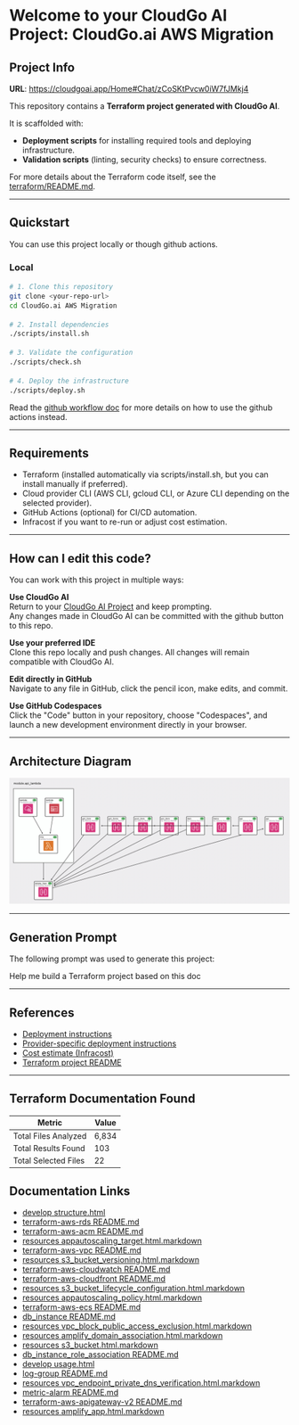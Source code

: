 
# Welcome to your CloudGo AI Project: CloudGo.ai AWS Migration

## Project Info

**URL**: https://cloudgoai.app/Home#Chat/zCoSKtPvcw0iW7fJMkj4

This repository contains a **Terraform project generated with CloudGo AI**.

It is scaffolded with:
- **Deployment scripts** for installing required tools and deploying infrastructure.
- **Validation scripts** (linting, security checks) to ensure correctness.


For more details about the Terraform code itself, see the [terraform/README.md](./terraform/README.md).

---

## Quickstart

You can use this project locally or though github actions.

### Local

```sh
# 1. Clone this repository
git clone <your-repo-url>
cd CloudGo.ai AWS Migration

# 2. Install dependencies
./scripts/install.sh

# 3. Validate the configuration
./scripts/check.sh

# 4. Deploy the infrastructure
./scripts/deploy.sh
```

Read the [github workflow doc](docs/cicd-setup-aws.md) for more details on how to use the github actions instead.

---

## Requirements

- Terraform (installed automatically via scripts/install.sh, but you can install manually if preferred).
- Cloud provider CLI (AWS CLI, gcloud CLI, or Azure CLI depending on the selected provider).
- GitHub Actions (optional) for CI/CD automation.
- Infracost if you want to re-run or adjust cost estimation.

---

## How can I edit this code?

You can work with this project in multiple ways:

**Use CloudGo AI**  
Return to your [CloudGo AI Project](https://cloudgoai.app/Home#Chat/zCoSKtPvcw0iW7fJMkj4) and keep prompting.  
Any changes made in CloudGo AI can be committed with the github button to this repo.

**Use your preferred IDE**  
Clone this repo locally and push changes. All changes will remain compatible with CloudGo AI.  

**Edit directly in GitHub**  
Navigate to any file in GitHub, click the pencil icon, make edits, and commit.

**Use GitHub Codespaces**  
Click the "Code" button in your repository, choose "Codespaces", and launch a new development environment directly in your browser.

---

## Architecture Diagram
![inkdrop](https://github.com/NicholasMicali/CloudGo.ai-AWS-Migration/blob/main/docs/inkdrop-aws.png)

---

## Generation Prompt
The following prompt was used to generate this project:

Help me build a Terraform project based on this doc

---

## References

- [Deployment instructions](./deploy.md)  
- [Provider-specific deployment instructions](./docs/deploy_aws.md)  
- [Cost estimate (Infracost)](./docs/infracost.json)  
- [Terraform project README](./terraform/README.md)  

---

## Terraform Documentation Found
| Metric                               | Value                   |
|--------------------------------------|-------------------------|
| Total Files Analyzed                 | 6,834         |
| Total Results Found                  | 103         |
| Total Selected Files                 | 22           |

## Documentation Links
- [develop structure.html](https://terraform.io/language/modules/develop/structure.html)
- [terraform-aws-rds README.md](https://github.com/terraform-aws-modules/terraform-aws-rds)
- [terraform-aws-acm README.md](https://github.com/terraform-aws-modules/terraform-aws-acm)
- [resources appautoscaling_target.html.markdown](https://registry.terraform.io/providers/hashicorp/aws/latest/docs/resources/appautoscaling_target)
- [terraform-aws-vpc README.md](https://github.com/terraform-aws-modules/terraform-aws-vpc)
- [resources s3_bucket_versioning.html.markdown](https://registry.terraform.io/providers/hashicorp/aws/latest/docs/resources/s3_bucket_versioning)
- [terraform-aws-cloudwatch README.md](https://github.com/terraform-aws-modules/terraform-aws-cloudwatch)
- [terraform-aws-cloudfront README.md](https://github.com/terraform-aws-modules/terraform-aws-cloudfront)
- [resources s3_bucket_lifecycle_configuration.html.markdown](https://registry.terraform.io/providers/hashicorp/aws/latest/docs/resources/s3_bucket_lifecycle_configuration)
- [resources appautoscaling_policy.html.markdown](https://registry.terraform.io/providers/hashicorp/aws/latest/docs/resources/appautoscaling_policy)
- [terraform-aws-ecs README.md](https://github.com/terraform-aws-modules/terraform-aws-ecs)
- [db_instance README.md](https://github.com/terraform-aws-modules/terraform-aws-rds/tree/master/modules/db_instance)
- [resources vpc_block_public_access_exclusion.html.markdown](https://registry.terraform.io/providers/hashicorp/aws/latest/docs/resources/vpc_block_public_access_exclusion)
- [resources amplify_domain_association.html.markdown](https://registry.terraform.io/providers/hashicorp/aws/latest/docs/resources/amplify_domain_association)
- [resources s3_bucket.html.markdown](https://registry.terraform.io/providers/hashicorp/aws/latest/docs/resources/s3_bucket)
- [db_instance_role_association README.md](https://github.com/terraform-aws-modules/terraform-aws-rds/tree/master/modules/db_instance_role_association)
- [develop usage.html](https://terraform.io/language/modules/develop/usage.html)
- [log-group README.md](https://github.com/terraform-aws-modules/terraform-aws-cloudwatch/tree/master/modules/log-group)
- [resources vpc_endpoint_private_dns_verification.html.markdown](https://registry.terraform.io/providers/hashicorp/aws/latest/docs/resources/vpc_endpoint_private_dns_verification)
- [metric-alarm README.md](https://github.com/terraform-aws-modules/terraform-aws-cloudwatch/tree/master/modules/metric-alarm)
- [terraform-aws-apigateway-v2 README.md](https://github.com/terraform-aws-modules/terraform-aws-apigateway-v2)
- [resources amplify_app.html.markdown](https://registry.terraform.io/providers/hashicorp/aws/latest/docs/resources/amplify_app)

